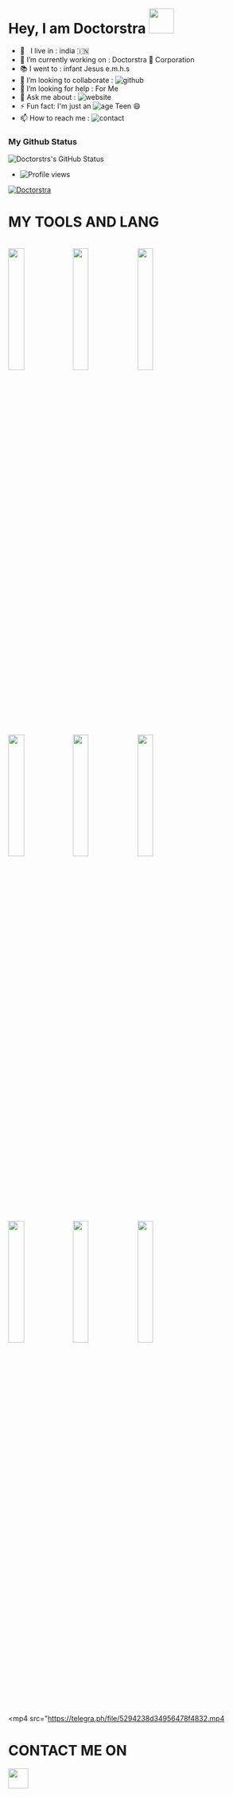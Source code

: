 # Hey, I am Doctorstra <img src="https://camo.githubusercontent.com/2c8b3670d933220ae3c023fa1d568682975cce3f10799d0d3ff5ecac394b4ee8/68747470733a2f2f6d656469612e67697068792e636f6d2f6d656469612f31326f75664342304d795a31476f2f67697068792e676966" width="50px">


<!-- Your badges
You can use the website to generate badges: https://shields.io/
-->

-  🚶‍ &nbsp; I live in : india 🇮🇳  <br>
-  🔭 I’m currently working on : Doctorstra 👻 Corporation  <br>
-  📚 I went to :   infant Jesus e.m.h.s  <br>
-  👯 I’m looking to collaborate : ![github](https://img.shields.io/badge/On-Github-black)  <br>
-  🤔 I’m looking for help : For  Me  <br>
-  💬 Ask me about : ![website](https://img.shields.io/badge/Go%20to-www.Doctorstra.tk-brightgreen) <br>
-  ⚡ Fun fact: I'm just an ![age](https://img.shields.io/badge/Age-15-yellow) Teen 😄
-  📫 How to reach me : ![contact](https://img.shields.io/badge/Contact%20me-On%20Telegram-blue)






### My Github Status
![Doctorstrs's GitHub Status](https://github-readme-stats.vercel.app/api?username=Doctorstra&theme=dark&show_icons=true)

- ![Profile views](https://gpvc.arturio.dev/Doctorstra)


<p align="left"> <a target="_blank" href="https://github.com/ryo-ma/github-profile-trophy"><img src="https://github-profile-trophy.vercel.app/?username=Doctorstra&theme=alduin" alt="Doctorstra" /></a> </p>













# MY TOOLS AND LANG

<p align ="left">
  <br />
  <code><img width="25%"  src="https://www.vectorlogo.zone/logos/json/json-ar21.svg"></code>
  <code><img width="25%"   src="https://www.vectorlogo.zone/logos/git-scm/git-scm-ar21.svg"></code>
  <code><img width="25%"   src="https://www.vectorlogo.zone/logos/python/python-ar21.svg"></code>
  <br />
  <code><img width="25%"  src="https://www.vectorlogo.zone/logos/mysql/mysql-ar21.svg"></code>
  <code><img width="25%"  src="https://www.vectorlogo.zone/logos/sqlite/sqlite-ar21.svg"></code>
  <code><img width="25%"  src="https://www.vectorlogo.zone/logos/firebase/firebase-ar21.svg"></code>
  <br />
  <code><img width="25%"  src="https://www.vectorlogo.zone/logos/w3_html5/w3_html5-ar21.svg"></code>
  <code><img width="25%"  src="https://www.vectorlogo.zone/logos/github/github-ar21.svg"></code>
  <code><img width="25%"  src="https://www.vectorlogo.zone/logos/gitlab/gitlab-ar21.svg"></code>
  <br>
</p>  

<mp4 src="https://telegra.ph/file/5294238d34956478f4832.mp4



# CONTACT ME ON

<p align="left">
<a href="https://t.me/D1D2D3D4D5_BOT" target="blank"><img align="center" src="https://cdn4.iconfinder.com/data/icons/logos-and-brands/512/335_Telegram_logo-256.png"  height="40" width="40" /></a> &nbsp;&nbsp;
</p>

